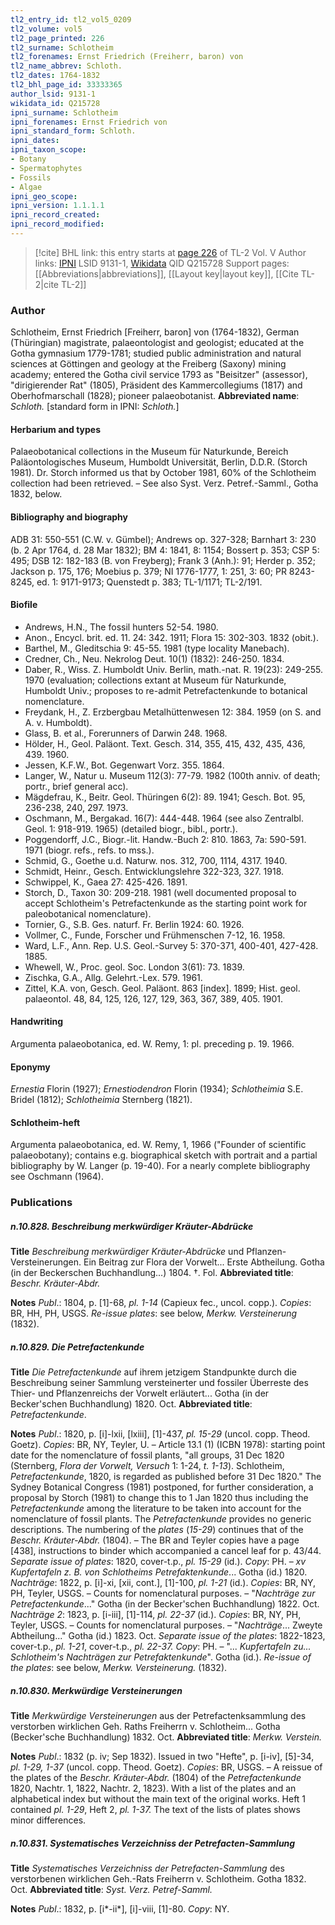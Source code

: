 ```yaml
---
tl2_entry_id: tl2_vol5_0209
tl2_volume: vol5
tl2_page_printed: 226
tl2_surname: Schlotheim
tl2_forenames: Ernst Friedrich (Freiherr, baron) von
tl2_name_abbrev: Schloth.
tl2_dates: 1764-1832
tl2_bhl_page_id: 33333365
author_lsid: 9131-1
wikidata_id: Q215728
ipni_surname: Schlotheim
ipni_forenames: Ernst Friedrich von
ipni_standard_form: Schloth.
ipni_dates: 
ipni_taxon_scope: 
- Botany
- Spermatophytes
- Fossils
- Algae
ipni_geo_scope: 
ipni_version: 1.1.1.1
ipni_record_created: 
ipni_record_modified:
---
```


> [!cite] BHL link: this entry starts at [page 226](https://www.biodiversitylibrary.org/page/33333365) of TL-2 Vol. V
> Author links: [IPNI](https://www.ipni.org/a/9131-1) LSID 9131-1, [Wikidata](https://www.wikidata.org/wiki/Q215728) QID Q215728
> Support pages: [[Abbreviations|abbreviations]], [[Layout key|layout key]], [[Cite TL-2|cite TL-2]]

### Author

Schlotheim, Ernst Friedrich \[Freiherr, baron\] von (1764-1832), German (Thüringian) magistrate, palaeontologist and geologist; educated at the Gotha gymnasium 1779-1781; studied public administration and natural sciences at Göttingen and geology at the Freiberg (Saxony) mining academy; entered the Gotha civil service 1793 as "Beisitzer" (assessor), "dirigierender Rat" (1805), Präsident des Kammercollegiums (1817) and Oberhofmarschall (1828); pioneer palaeobotanist. 
**Abbreviated name**: *Schloth.* \[standard form in IPNI: *Schloth.*\]

#### Herbarium and types

Palaeobotanical collections in the Museum für Naturkunde, Bereich Paläontologisches Museum, Humboldt Universität, Berlin, D.D.R. (Storch 1981). Dr. Storch informed us that by October 1981, 60% of the Schlotheim collection had been retrieved. – See also Syst. Verz. Petref.-Samml., Gotha 1832, below.

#### Bibliography and biography

ADB 31: 550-551 (C.W. v. Gümbel); Andrews op. 327-328; Barnhart 3: 230 (b. 2 Apr 1764, d. 28 Mar 1832); BM 4: 1841, 8: 1154; Bossert p. 353; CSP 5: 495; DSB 12: 182-183 (B. von Freyberg); Frank 3 (Anh.): 91; Herder p. 352; Jackson p. 175, 176; Moebius p. 379; NI 1776-1777, 1: 251, 3: 60; PR 8243-8245, ed. 1: 9171-9173; Quenstedt p. 383; TL-1/1171; TL-2/191.

#### Biofile

- Andrews, H.N., The fossil hunters 52-54. 1980.
- Anon., Encycl. brit. ed. 11. 24: 342. 1911; Flora 15: 302-303. 1832 (obit.).
- Barthel, M., Gleditschia 9: 45-55. 1981 (type locality Manebach).
- Credner, Ch., Neu. Nekrolog Deut. 10(1) (1832): 246-250. 1834.
- Daber, R., Wiss. Z. Humboldt Univ. Berlin, math.-nat. R. 19(23): 249-255. 1970 (evaluation; collections extant at Museum für Naturkunde, Humboldt Univ.; proposes to re-admit Petrefactenkunde to botanical nomenclature.
- Freydank, H., Z. Erzbergbau Metalhüttenwesen 12: 384. 1959 (on S. and A. v. Humboldt).
- Glass, B. et al., Forerunners of Darwin 248. 1968.
- Hölder, H., Geol. Paläont. Text. Gesch. 314, 355, 415, 432, 435, 436, 439. 1960.
- Jessen, K.F.W., Bot. Gegenwart Vorz. 355. 1864.
- Langer, W., Natur u. Museum 112(3): 77-79. 1982 (100th anniv. of death; portr., brief general acc).
- Mägdefrau, K., Beitr. Geol. Thüringen 6(2): 89. 1941; Gesch. Bot. 95, 236-238, 240, 297. 1973.
- Oschmann, M., Bergakad. 16(7): 444-448. 1964 (see also Zentralbl. Geol. 1: 918-919. 1965) (detailed biogr., bibl., portr.).
- Poggendorff, J.C., Biogr.-lit. Handw.-Buch 2: 810. 1863, 7a: 590-591. 1971 (biogr. refs., refs. to mss.).
- Schmid, G., Goethe u.d. Naturw. nos. 312, 700, 1114, 4317. 1940.
- Schmidt, Heinr., Gesch. Entwicklungslehre 322-323, 327. 1918.
- Schwippel, K., Gaea 27: 425-426. 1891.
- Storch, D., Taxon 30: 209-218. 1981 (well documented proposal to accept Schlotheim's Petrefactenkunde as the starting point work for paleobotanical nomenclature).
- Tornier, G., S.B. Ges. naturf. Fr. Berlin 1924: 60. 1926.
- Vollmer, C., Funde, Forscher und Frühmenschen 7-12, 16. 1958.
- Ward, L.F., Ann. Rep. U.S. Geol.-Survey 5: 370-371, 400-401, 427-428. 1885.
- Whewell, W., Proc. geol. Soc. London 3(61): 73. 1839.
- Zischka, G.A., Allg. Gelehrt.-Lex. 579. 1961.
- Zittel, K.A. von, Gesch. Geol. Paläont. 863 \[index\]. 1899; Hist. geol. palaeontol. 48, 84, 125, 126, 127, 129, 363, 367, 389, 405. 1901.

#### Handwriting

Argumenta palaeobotanica, ed. W. Remy, 1: pl. preceding p. 19. 1966.

#### Eponymy

*Ernestia* Florin (1927); *Ernestiodendron* Florin (1934); *Schlotheimia* S.E. Bridel (1812); *Schlotheimia* Sternberg (1821).

#### Schlotheim-heft

Argumenta palaeobotanica, ed. W. Remy, 1, 1966 ("Founder of scientific palaeobotany); contains e.g. biographical sketch with portrait and a partial bibliography by W. Langer (p. 19-40). For a nearly complete bibliography see Oschmann (1964).

### Publications

##### n.10.828. Beschreibung merkwürdiger Kräuter-Abdrücke

**Title**
*Beschreibung merkwürdiger Kräuter-Abdrücke* und Pflanzen-Versteinerungen. Ein Beitrag zur Flora der Vorwelt... Erste Abtheilung. Gotha (in der Beckerschen Buchhandlung...) 1804. †. Fol.
**Abbreviated title**: *Beschr. Kräuter-Abdr.*

**Notes**
*Publ*.: 1804, p. \[1\]-68, *pl. 1-14* (Capieux fec., uncol. copp.). *Copies*: BR, HH, PH, USGS.
*Re-issue plates*: see below, *Merkw. Versteinerung* (1832).

##### n.10.829. Die Petrefactenkunde

**Title**
*Die Petrefactenkunde* auf ihrem jetzigem Standpunkte durch die Beschreibung seiner Sammlung versteinerter und fossiler Überreste des Thier- und Pflanzenreichs der Vorwelt erläutert... Gotha (in der Becker'schen Buchhandlung) 1820. Oct.
**Abbreviated title**: *Petrefactenkunde*.

**Notes**
*Publ*.: 1820, p. \[i\]-lxii, \[lxiii\], \[1\]-437, *pl. 15-29* (uncol. copp. Theod. Goetz). *Copies*: BR, NY, Teyler, U. – Article 13.1 (1) (ICBN 1978): starting point date for the nomenclature of fossil plants, "all groups, 31 Dec 1820 (Sternberg, *Flora der Vorwelt, Versuch* 1: 1-24, *t. 1-13*). Schlotheim, *Petrefactenkunde*, 1820, is regarded as published before 31 Dec 1820." The Sydney Botanical Congress (1981) postponed, for further consideration, a proposal by Storch (1981) to change this to 1 Jan 1820 thus including the *Petrefactenkunde* among the literature to be taken into account for the nomenclature of fossil plants. The *Petrefactenkunde* provides no generic descriptions. The numbering of the *plates* (*15-29*) continues that of the *Beschr. Kräuter-Abdr.* (1804). – The BR and Teyler copies have a page \[438\], instructions to binder which accompanied a cancel leaf for p. 43/44.
*Separate issue of plates*: 1820, cover-t.p., *pl. 15-29* (id.). *Copy*: PH. – *xv Kupfertafeln z. B. von Schlotheims Petrefaktenkunde*... Gotha (id.) 1820.
*Nachträge*: 1822, p. \[i\]-xi, \[xii, cont.\], \[1\]-100, *pl. 1-21* (id.). *Copies*: BR, NY, PH, Teyler, USGS. – Counts for nomenclatural purposes. – "*Nachträge zur Petrefactenkunde*..." Gotha (in der Becker'schen Buchhandlung) 1822. Oct.
*Nachträge 2*: 1823, p. \[i-iii\], \[1\]-114, *pl. 22-37* (id.). *Copies*: BR, NY, PH, Teyler, USGS. – Counts for nomenclatural purposes. – "*Nachträge*... Zweyte Abtheilung..." Gotha (id.) 1823. Oct.
*Separate issue of the plates*: 1822-1823, cover-t.p., *pl. 1-21*, cover-t.p., *pl. 22-37. Copy*: PH. – "... *Kupfertafeln zu... Schlotheim's Nachträgen zur Petrefaktenkunde*". Gotha (id.).
*Re-issue of the plates*: see below, *Merkw. Versteinerung.* (1832).

##### n.10.830. Merkwürdige Versteinerungen

**Title**
*Merkwürdige Versteinerungen* aus der Petrefactenksammlung des verstorben wirklichen Geh. Raths Freiherrn v. Schlotheim... Gotha (Becker'sche Buchhandlung) 1832. Oct.
**Abbreviated title**: *Merkw. Verstein.*

**Notes**
*Publ*.: 1832 (p. iv; Sep 1832). Issued in two "Hefte", p. \[i-iv\], \[5\]-34, *pl. 1-29, 1-37* (uncol. copp. Theod. Goetz). *Copies*: BR, USGS. – A reissue of the plates of the *Beschr. Kräuter-Abdr.* (1804) of the *Petrefactenkunde* 1820, Nachtr. 1, 1822, Nachtr. 2, 1823). With a list of the plates and an alphabetical index but without the main text of the original works. Heft 1 contained *pl. 1-29*, Heft 2, *pl. 1-37.* The text of the lists of plates shows minor differences.

##### n.10.831. Systematisches Verzeichniss der Petrefacten-Sammlung

**Title**
*Systematisches Verzeichniss der Petrefacten-Sammlung* des verstorbenen wirklichen Geh.-Rats Freiherrn v. Schlotheim. Gotha 1832. Oct.
**Abbreviated title**: *Syst. Verz. Petref-Samml.*

**Notes**
*Publ*.: 1832, p. \[i\*-ii\*\], \[i\]-viii, \[1\]-80. *Copy*: NY.

